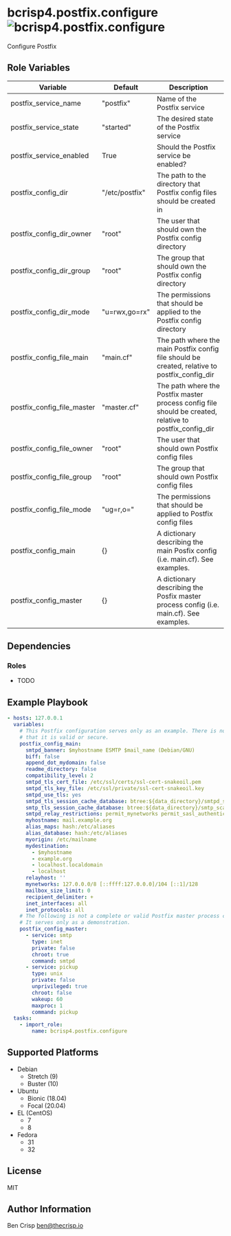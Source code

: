 # bcrisp4.postfix.configure ![bcrisp4.postfix.configure](https://github.com/bcrisp4/ansible-collection-postfix/workflows/bcrisp4.postfix.configure/badge.svg)

Configure Postfix

## Role Variables

| Variable                   | Default        | Description                                                                                             |
|----------------------------|----------------|---------------------------------------------------------------------------------------------------------|
| postfix_service_name       | "postfix"      | Name of the Postfix service                                                                             |
| postfix_service_state      | "started"      | The desired state of the Postfix service                                                                |
| postfix_service_enabled    | True           | Should the Postfix service be enabled?                                                                  |
| postfix_config_dir         | "/etc/postfix" | The path to the directory that Postfix config files should be created in                                |
| postfix_config_dir_owner   | "root"         | The user that should own the Postfix config directory                                                   |
| postfix_config_dir_group   | "root"         | The group that should own the Postfix config directory                                                  |
| postfix_config_dir_mode    | "u=rwx,go=rx"  | The permissions that should be applied to the Postfix config directory                                  |
| postfix_config_file_main   | "main.cf"      | The path where the main Postfix config file should be created, relative to postfix_config_dir           |
| postfix_config_file_master | "master.cf"    | The path where the Postfix master process config file should be created, relative to postfix_config_dir |
| postfix_config_file_owner  | "root"         | The user that should own Postfix config files                                                           |
| postfix_config_file_group  | "root"         | The group that should own Postfix config files                                                          |
| postfix_config_file_mode   | "ug=r,o="      | The permissions that should be applied to Postfix config files                                          |
| postfix_config_main        | {}             | A dictionary describing the main Posfix config (i.e. main.cf). See examples.                            |
| postfix_config_master      | {}             | A dictionary describing the Posfix master process config (i.e. main.cf). See examples.                  |

## Dependencies
### Roles
- TODO

## Example Playbook

```yaml
- hosts: 127.0.0.1
  variables:
    # This Postfix configuration serves only as an example. There is no guarantee
    # that it is valid or secure.
    postfix_config_main:
      smtpd_banner: $myhostname ESMTP $mail_name (Debian/GNU)
      biff: false
      append_dot_mydomain: false
      readme_directory: false
      compatibility_level: 2
      smtpd_tls_cert_file: /etc/ssl/certs/ssl-cert-snakeoil.pem
      smtpd_tls_key_file: /etc/ssl/private/ssl-cert-snakeoil.key
      smtpd_use_tls: yes
      smtpd_tls_session_cache_database: btree:${data_directory}/smtpd_scache
      smtp_tls_session_cache_database: btree:${data_directory}/smtp_scache
      smtpd_relay_restrictions: permit_mynetworks permit_sasl_authenticated defer_unauth_destination
      myhostname: mail.example.org
      alias_maps: hash:/etc/aliases
      alias_database: hash:/etc/aliases
      myorigin: /etc/mailname
      mydestination: 
        - $myhostname
        - example.org
        - localhost.localdomain
        - localhost
      relayhost: '' 
      mynetworks: 127.0.0.0/8 [::ffff:127.0.0.0]/104 [::1]/128
      mailbox_size_limit: 0
      recipient_delimiter: +
      inet_interfaces: all
      inet_protocols: all
    # The following is not a complete or valid Postfix master process configuration.
    # It serves only as a demonstration.
    postfix_config_master:
      - service: smtp 
        type: inet
        private: false
        chroot: true
        command: smtpd
      - service: pickup
        type: unix
        private: false
        unprivileged: true
        chroot: false
        wakeup: 60
        maxproc: 1
        command: pickup
  tasks:
    - import_role:
        name: bcrisp4.postfix.configure

```
## Supported Platforms

- Debian
  - Stretch (9)
  - Buster (10)
- Ubuntu
  - Bionic (18.04)
  - Focal (20.04)
- EL (CentOS)
  - 7
  - 8
- Fedora
  - 31
  - 32

## License

MIT

## Author Information

Ben Crisp <ben@thecrisp.io>
